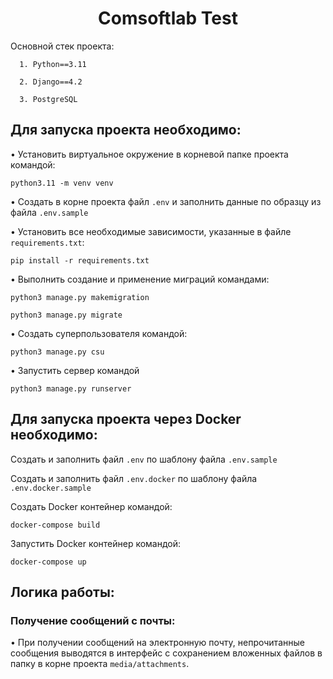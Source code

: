 <h1 align="center">Comsoftlab Test</h1> 
  
 Основной стек проекта:
  
      1. Python==3.11
      
      2. Django==4.2
      
      3. PostgreSQL

<h2 align="left">Для запуска проекта необходимо:</h2>
  
• Установить виртуальное окружение в корневой папке проекта командой:
```shell
python3.11 -m venv venv
```

• Создать в корне проекта файл ```.env``` и заполнить данные по образцу из файла ```.env.sample```

• Установить все необходимые зависимости, указанные в файле ```requirements.txt```:
```shell
pip install -r requirements.txt
```
• Выполнить создание и применение миграций командами:
```shell
python3 manage.py makemigration
```
```shell
python3 manage.py migrate
```
   
• Создать суперпользователя командой:
```shell
python3 manage.py csu
```

• Запустить сервер командой
```shell
python3 manage.py runserver
```

<h2 align="left">Для запуска проекта через Docker необходимо:</h2>

Создать и заполнить файл ```.env``` по шаблону файла ```.env.sample```

Создать и заполнить файл ```.env.docker``` по шаблону файла ```.env.docker.sample```

Создать Docker контейнер командой:
```shell
docker-compose build
```
Запустить Docker контейнер командой:
```shell
docker-compose up
```

<h2 align="left">Логика работы:</h2>
<h3 align="left">Получение сообщений с почты:</h3>

  • При получении сообщений на электронную почту, непрочитанные сообщения выводятся в интерфейс с сохранением вложенных файлов в папку в корне проекта ```media/attachments```.
 
